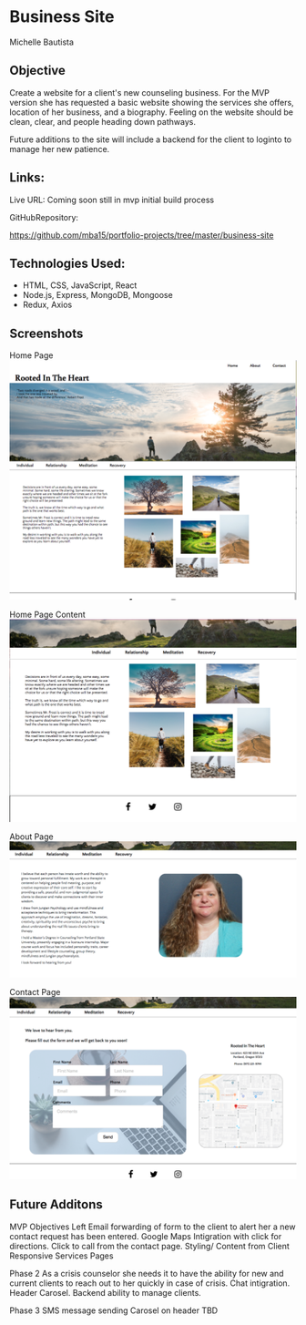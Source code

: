 # Business Site 
Michelle Bautista

## Objective

Create a website for a client's new counseling business. For the MVP version she has requested a basic website showing the services she offers, location of her business, and a biography. Feeling on the website should be clean, clear, and people heading down pathways.

Future additions to the site will include a backend for the client to loginto to manage her new patience. 


## Links:
  Live URL: Coming soon still in mvp initial build process

  GitHubRepository: 
  
  https://github.com/mba15/portfolio-projects/tree/master/business-site

## Technologies Used:
  * HTML, CSS, JavaScript, React
  * Node.js, Express, MongoDB, Mongoose
  * Redux, Axios




## Screenshots
Home Page
 ![home page](./project-screenshots/homeRITH.png)

Home Page Content
 ![home content](./project-screenshots/homeContentRITH.png)

About Page
 ![about page](./project-screenshots/aboutRITH.png)

Contact Page
 ![contact page](./project-screenshots/contactRITH.png)


## Future Additons

MVP Objectives Left
Email forwarding of form to the client to alert her a new contact request has been entered.
Google Maps Intigration with click for directions.
Click to call from the contact page.
Styling/ Content from Client
Responsive
Services Pages 


Phase 2
As a crisis counselor she needs it to have the ability for new and current clients to reach out to her quickly in case of crisis. Chat intigration. Header Carosel. Backend ability to manage clients.

Phase 3 
SMS message sending
Carosel on header
TBD